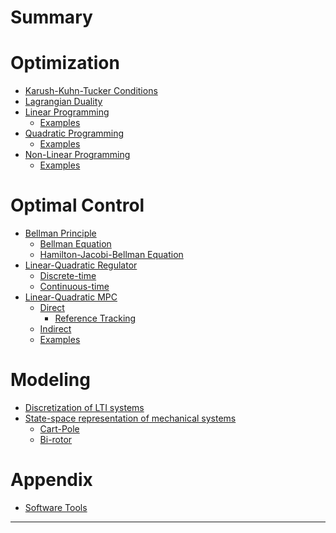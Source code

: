 # Summary

# Optimization
- [Karush-Kuhn-Tucker Conditions](KKT.md)
- [Lagrangian Duality](Duality.md)
- [Linear Programming](LP.md)
  - [Examples](LP-Examples.md)
- [Quadratic Programming](QP.md)
  - [Examples](QP-Examples.md)
- [Non-Linear Programming]()
  - [Examples](NLP-Examples.md)

# Optimal Control
- [Bellman Principle]()
  - [Bellman Equation](BellmanEqn.md)
  - [Hamilton-Jacobi-Bellman Equation](HJB.md)
- [Linear-Quadratic Regulator]()
  - [Discrete-time](LQR-DT.md)
  - [Continuous-time](LQR-CT.md)
- [Linear-Quadratic MPC](MPC.md)
  - [Direct](MPC-Direct.md)
    - [Reference Tracking](MPC-Direct-Tracking.md)
  - [Indirect](MPC-Indirect.md)
  - [Examples](MPC-Examples.md)

# Modeling
- [Discretization of LTI systems](LTI-Discretization.md)
- [State-space representation of mechanical systems](EoM.md)
  - [Cart-Pole](CartPoleEoM.md)
  - [Bi-rotor](BirotorEoM.md)

# Appendix
- [Software Tools](SoftwareTools.md)

---

